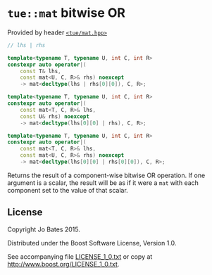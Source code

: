 `tue::mat` bitwise OR
=====================
Provided by header [`<tue/mat.hpp>`](../../headers/mat.md)

```c++
// lhs | rhs

template<typename T, typename U, int C, int R>
constexpr auto operator|(
    const T& lhs,
	const mat<U, C, R>& rhs) noexcept
    -> mat<decltype(lhs | rhs[0][0]), C, R>;

template<typename T, typename U, int C, int R>
constexpr auto operator|(
    const mat<T, C, R>& lhs,
	const U& rhs) noexcept
    -> mat<decltype(lhs[0][0] | rhs), C, R>;

template<typename T, typename U, int C, int R>
constexpr auto operator|(
    const mat<T, C, R>& lhs,
	const mat<U, C, R>& rhs) noexcept
    -> mat<decltype(lhs[0][0] | rhs[0][0]), C, R>;
```

Returns the result of a component-wise bitwise OR operation. If one argument is
a scalar, the result will be as if it were a `mat` with each component set to
the value of that scalar.

License
-------
Copyright Jo Bates 2015.

Distributed under the Boost Software License, Version 1.0.

See accompanying file [LICENSE_1_0.txt](../../../LICENSE_1_0.txt) or copy at
http://www.boost.org/LICENSE_1_0.txt.
